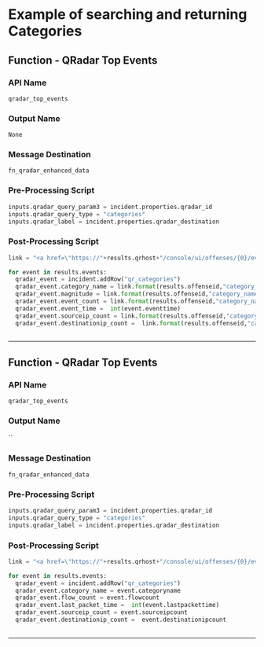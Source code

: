 <!--
    DO NOT MANUALLY EDIT THIS FILE
    THIS FILE IS AUTOMATICALLY GENERATED WITH resilient-sdk codegen
-->

# Example of searching and returning Categories

## Function - QRadar Top Events

### API Name
`qradar_top_events`

### Output Name
`None`

### Message Destination
`fn_qradar_enhanced_data`

### Pre-Processing Script
```python
inputs.qradar_query_param3 = incident.properties.qradar_id
inputs.qradar_query_type = "categories"
inputs.qradar_label = incident.properties.qradar_destination
```

### Post-Processing Script
```python
link = "<a href=\"https://"+results.qrhost+"/console/ui/offenses/{0}/events?filter={1}%3B%3D%3B%3B{2}&page=1&pagesize=10\" target=\"_blank\">{3}</a>"

for event in results.events:
  qradar_event = incident.addRow("qr_categories")
  qradar_event.category_name = link.format(results.offenseid,"category_name",event.categoryname,event.categoryname)
  qradar_event.magnitude = link.format(results.offenseid,"category_name",event.categoryname,event.magnitude)
  qradar_event.event_count = link.format(results.offenseid,"category_name",event.categoryname,event.eventcount)
  qradar_event.event_time =  int(event.eventtime)
  qradar_event.sourceip_count = link.format(results.offenseid,"category_name",event.categoryname,event.sourceipcount)
  qradar_event.destinationip_count =  link.format(results.offenseid,"category_name",event.categoryname,event.destinationipcount)
  
```

---

## Function - QRadar Top Events

### API Name
`qradar_top_events`

### Output Name
``

### Message Destination
`fn_qradar_enhanced_data`

### Pre-Processing Script
```python
inputs.qradar_query_param3 = incident.properties.qradar_id
inputs.qradar_query_type = "categories"
inputs.qradar_label = incident.properties.qradar_destination
```

### Post-Processing Script
```python
link = "<a href=\"https://"+results.qrhost+"/console/ui/offenses/{0}/events?filter={1}%3B%3D%3B%3B{2}&page=1&pagesize=10\" target=\"_blank\">{3}</a>"

for event in results.events:
  qradar_event = incident.addRow("qr_categories")
  qradar_event.category_name = event.categoryname
  qradar_event.flow_count = event.flowcount
  qradar_event.last_packet_time =  int(event.lastpackettime)
  qradar_event.sourceip_count = event.sourceipcount
  qradar_event.destinationip_count =  event.destinationipcount
  
```

---

